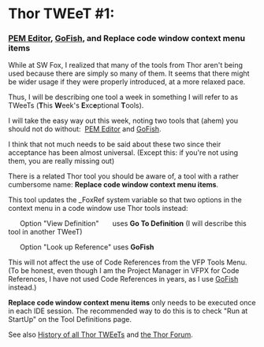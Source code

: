 ﻿Thor TWEeT #1:
===

### [PEM Editor](https://github.com/VFPX/PEMEditor), [GoFish](https://github.com/mattslay/GoFish), and Replace code window context menu items

While at SW Fox, I realized that many of the tools from Thor aren't being used because there are simply so many of them. It seems that there might be wider usage if they were properly introduced, at a more relaxed pace.

Thus, I will be describing one tool a week in something I will refer to as TWeeTs (**T**his **W**eek's **E**xc**e**ptional **T**ools).

I will take the easy way out this week, noting two tools that (ahem) you should not do without:  [PEM Editor](https://github.com/VFPX/PEMEditor) and [GoFish](https://github.com/mattslay/GoFish).

I think that not much needs to be said about these two since their acceptance has been almost universal. (Except this: if you're not using them, you are really missing out)

There is a related Thor tool you should be aware of, a tool with a rather cumbersome name: **Replace code window context menu items**.

This tool updates the _FoxRef system variable so that two options in the context menu in a code window use Thor tools instead:

      Option "View Definition"       uses **Go To Definition** (I will describe this tool in another TWeeT)

      Option "Look up Reference" uses **GoFish**

This will not affect the use of Code References from the VFP Tools Menu. (To be honest, even though I am the Project Manager in VFPX for Code References, I have not used Code References in years, as I use [GoFish](https://github.com/mattslay/GoFish) instead.)

**Replace code window context menu items** only needs to be executed once in each IDE session. The recommended way to do this is to check "Run at StartUp" on the Tool Definitions page.

See also [History of all Thor TWEeTs](../TWEeTs.md) and [the Thor Forum](https://groups.google.com/forum/?fromgroups#!forum/FoxProThor).